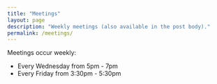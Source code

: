 ```yaml
---
title: "Meetings"
layout: page
description: "Weekly meetings (also available in the post body)."
permalink: /meetings/
---
```


Meetings occur weekly:

- Every Wednesday from 5pm - 7pm
- Every Friday from 3:30pm - 5:30pm
